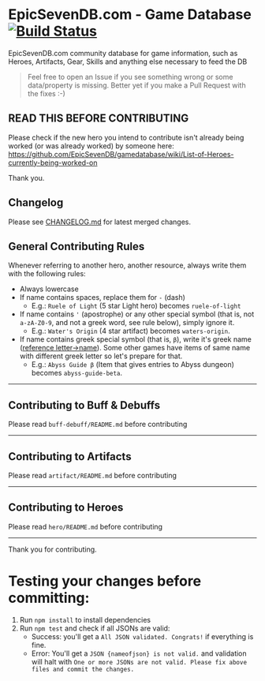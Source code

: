 # EpicSevenDB.com - Game Database [![Build Status](https://travis-ci.com/EpicSevenDB/gamedatabase.svg?branch=master)](https://travis-ci.com/EpicSevenDB/gamedatabase)

EpicSevenDB.com community database for game information, such as Heroes, Artifacts, Gear, Skills and anything else necessary to feed the DB

> Feel free to open an Issue if you see something wrong or some data/property is missing. Better yet if you make a Pull Request with the fixes :-)

## READ THIS BEFORE CONTRIBUTING

Please check if the new hero you intend to contribute isn't already being worked (or was already worked) by someone here: https://github.com/EpicSevenDB/gamedatabase/wiki/List-of-Heroes-currently-being-worked-on

Thank you.


## Changelog

Please see [CHANGELOG.md](https://github.com/EpicSevenDB/gamedatabase/blob/master/CHANGELOG.md) for latest merged changes.

## General Contributing Rules

Whenever referring to another hero, another resource, always write them with the following rules:

-   Always lowercase
-   If name contains spaces, replace them for `-` (dash)
    -   E.g.: `Ruele of Light` (5 star Light hero) becomes `ruele-of-light`
-   If name contains `'` (apostrophe) or any other special symbol (that is, not `a-zA-Z0-9`, and not a greek word, see rule below), simply ignore it.
    -   E.g.: `Water's Origin` (4 star artifact) becomes `waters-origin`.
-   If name contains greek special symbol (that is, `β`), write it's greek name ([reference letter->name](https://en.wikipedia.org/wiki/Greek_alphabet#Sound_values)). Some other games have items of same name with different greek letter so let's prepare for that.
    -   E.g.: `Abyss Guide β` (Item that gives entries to Abyss dungeon) becomes `abyss-guide-beta`.

---

## Contributing to Buff & Debuffs

Please read `buff-debuff/README.md` before contributing

---

## Contributing to Artifacts

Please read `artifact/README.md` before contributing

---

## Contributing to Heroes

Please read `hero/README.md` before contributing

---

Thank you for contributing.

# Testing your changes before committing:

1. Run `npm install` to install dependencies
2. Run `npm test` and check if all JSONs are valid:
    - Success: you'll get a `All JSON validated. Congrats!` if everything is fine.
    - Error: You'll get a `JSON {nameofjson} is not valid.` and validation will halt with `One or more JSONs are not valid. Please fix above files and commit the changes.`
